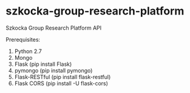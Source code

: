 # szkocka-group-research-platform
Szkocka Group Research Platform API 

Prerequisites:  
1. Python 2.7  
2. Mongo   
3. Flask (pip install Flask)  
4. pymongo (pip install pymongo)   
5. Flask-RESTful (pip install flask-restful)     
6. Flask CORS (pip install -U flask-cors)     

